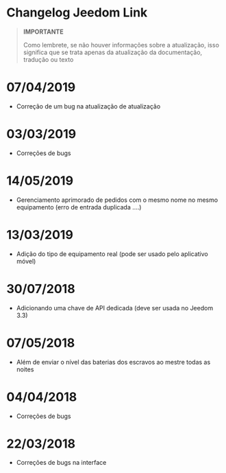 # Changelog Jeedom Link

>**IMPORTANTE**
>
>Como lembrete, se não houver informações sobre a atualização, isso significa que se trata apenas da atualização da documentação, tradução ou texto

# 07/04/2019

- Correção de um bug na atualização de atualização

# 03/03/2019

- Correções de bugs

# 14/05/2019

- Gerenciamento aprimorado de pedidos com o mesmo nome no mesmo equipamento (erro de entrada duplicada ....)

# 13/03/2019

- Adição do tipo de equipamento real (pode ser usado pelo aplicativo móvel)

# 30/07/2018

- Adicionando uma chave de API dedicada (deve ser usada no Jeedom 3.3)

# 07/05/2018

- Além de enviar o nível das baterias dos escravos ao mestre todas as noites

# 04/04/2018

- Correções de bugs

# 22/03/2018

- Correções de bugs na interface
